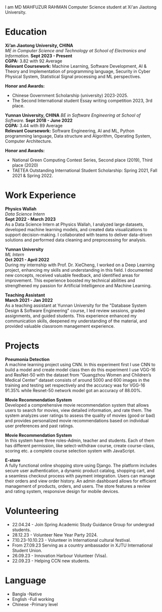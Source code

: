 
I am MD MAHFUZUR RAHMAN Computer Science student at Xi'an Jiaotong University.


# Education

**Xi’an Jiaotong University, CHINA**  
*ME in Computer Science and Technology at School of Electronics and Information.*  **Sept 2023 - Present**  
**CGPA:** 3.82 with 92 Average  
**Relevant Coursework:** Machine Learning, Software Development, AI & Theory and Implementation of programming language, Security in Cyber Physical System, Statistical Signal processing and ML perspectives.  

**Honor and Awards:**  
- Chinese Government Scholarship (university) 2023-2025.
- The Second International student Essay writing competition 2023, 3rd place.


**Yunnan University, CHINA**  *BE in Software Engineering at School of Software.*  **Sept 2018 - June 2022**  
**CGPA:** 3.44 with 89 Average  
**Relevant Coursework:** Software Engineering, AI and ML, Python programming language, Data structure and Algorithm, Operating System, Computer Architecture.  

**Honor and Awards:**  
- National Green Computing Contest Series, Second place (2019), Third place (2020)
- TAETEA Outstanding International Student Scholarship: Spring 2021, Fall 2021 & Spring 2022.


# Work Experience

**Physics Wallah**  
*Data Science Intern*  
**Sept 2022 - March 2023**  
As a Data Science Intern at Physics Wallah, I analyzed large datasets, developed machine learning models, and created data visualizations to support decision-making. I collaborated with teams to deliver data-driven solutions and performed data cleaning and preprocessing for analysis.

**Yunnan University**  
*ML Intern*  
**Oct 2021 - April 2022**  
During my internship with Prof. Dr. XieCheng, I worked on a Deep Learning project, enhancing my skills and understanding in this field. I documented new concepts, received valuable feedback, and identified areas for improvement. This experience boosted my technical abilities and strengthened my passion for Artificial Intelligence and Machine Learning.

**Teaching Assistant**  
**March 2021 - Jan 2022**  
As a teaching assistant at Yunnan University for the "Database System Design & Software Engineering" course, I led review sessions, graded assignments, and guided students. This experience enhanced my communication skills, deepened my understanding of the material, and provided valuable classroom management experience.


# Projects 

**Pneumonia Detection**  
A machine learning project using CNN. In this experiment first I use CNN to build a model and create model class then do this experiment I use VGG-16 and ResNet-50 with the dataset from “Guangzhou Women and Children’s Medical Center” dataset consists of around 5000 and 600 images in the training and testing set respectively and the accuracy was for VGG-16 91.35% while Resnet-50 network model got an accuracy of 88.00%.

**Movie Recommendation System**  
Developed a comprehensive movie recommendation system that allows users to search for movies, view detailed information, and rate them. The system analyzes user ratings to assess the quality of movies (good or bad) and provides personalized movie recommendations based on individual user preferences and past ratings.

**Movie Recommendation System**  
In this system have three roles-Admin, teacher and students. Each of them has different permission, like select-withdraw course, create course-class, scoring etc. a complete course selection system with JavaScript.

**E-store**  
A fully functional online shopping store using Django. The platform includes secure user authentication, a dynamic product catalog, shopping cart, and a seamless checkout process with payment integration. Users can manage their orders and view order history. An admin dashboard allows for efficient management of products, orders, and users. The store features a review and rating system, responsive design for mobile devices.

# Volunteering 

- 22.04.24 - Join Spring Academic Study Guidance Group for undergrad students.
- 28.12.23 - Volunteer New Year Party 2024.
- 7.10.23-10.10.23 - Volunteer in International cultural festival. 
- From 27.09.23 Serving as a country ambassador in XJTU International Student Union.
- 26.09.23 - Innovation Harbour Volunteer (Visa).
- 22.09.23 - Helping CCN new students. 

# Language 

- Bangla -Native
- English -Full working 
- Chinese -Primary level
